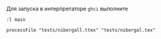 Для запуска в интерпретаторе `ghci` выполните 

``
    :l main 
``

``
    processFile "tests/nibergall.ttex" "tests/nibergal.tex"
``
